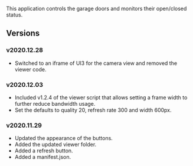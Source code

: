 This application controls the garage doors and monitors their open/closed status.

## Versions
### v2020.12.28 
* Switched to an iframe of UI3 for the camera view and removed the viewer code.

### v2020.12.03 
* Included v1.2.4 of the viewer script that allows setting a frame width to further reduce bandwidth usage.
* Set the defaults to quality 20, refresh rate 300 and width 600px.

### v2020.11.29
* Updated the appearance of the buttons.
* Added the updated viewer folder.
* Added a refresh button.
* Added a manifest.json.
